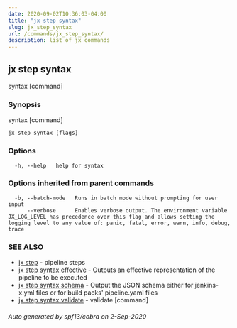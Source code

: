 ```yaml
---
date: 2020-09-02T10:36:03-04:00
title: "jx step syntax"
slug: jx_step_syntax
url: /commands/jx_step_syntax/
description: list of jx commands
---
```

## jx step syntax

syntax [command]

### Synopsis

syntax [command]

```
jx step syntax [flags]
```

### Options

```
  -h, --help   help for syntax
```

### Options inherited from parent commands

```
  -b, --batch-mode   Runs in batch mode without prompting for user input
      --verbose      Enables verbose output. The environment variable JX_LOG_LEVEL has precedence over this flag and allows setting the logging level to any value of: panic, fatal, error, warn, info, debug, trace
```

### SEE ALSO

* [jx step](/commands/jx_step/)  - pipeline steps
* [jx step syntax effective](/commands/jx_step_syntax_effective/)  - Outputs an effective representation of the pipeline to be executed
* [jx step syntax schema](/commands/jx_step_syntax_schema/)  - Output the JSON schema either for jenkins-x.yml files or for build packs' pipeline.yaml files
* [jx step syntax validate](/commands/jx_step_syntax_validate/)  - validate [command]

###### Auto generated by spf13/cobra on 2-Sep-2020
